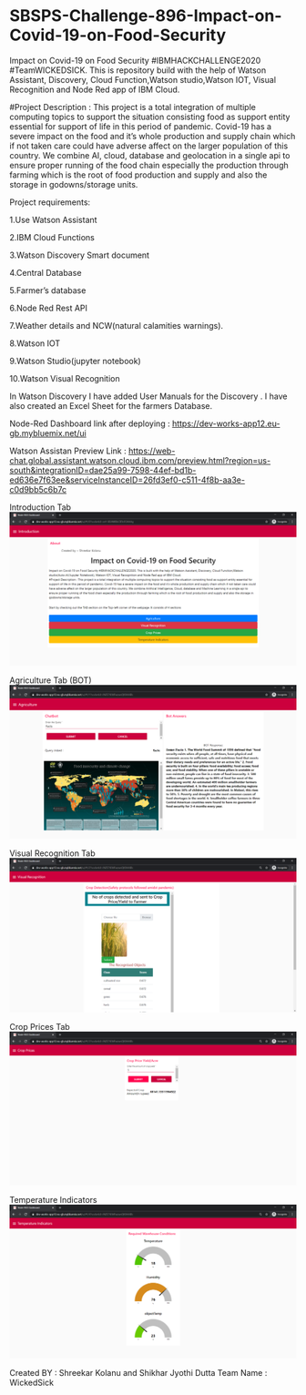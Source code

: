 # SBSPS-Challenge-896-Impact-on-Covid-19-on-Food-Security
Impact on Covid-19 on Food Security #IBMHACKCHALLENGE2020 #TeamWICKEDSICK. This is repository build with the help of Watson Assistant, Discovery, Cloud Function,Watson studio,Watson IOT, Visual Recognition and Node Red app of IBM Cloud.

#Project Description : This project is a total integration of multiple computing topics to support the situation consisting food as support entity essential for support of life in this period of pandemic. Covid-19 has a severe impact on the food and it’s whole production and supply chain which if not taken care could have adverse affect on the larger population of this country. We combine AI, cloud, database and geolocation in a single api to ensure proper running of the food chain especially the production through farming which is the root of food production and supply and also the storage in godowns/storage units. 


Project requirements: 

1.Use Watson Assistant

2.IBM Cloud Functions

3.Watson Discovery Smart document

4.Central Database 

5.Farmer’s database 

6.Node Red Rest API

7.Weather details and NCW(natural calamities warnings).

8.Watson IOT

9.Watson Studio(jupyter notebook)

10.Watson Visual Recognition

In Watson Discovery I have added  User Manuals for the Discovery .
I have also created an Excel Sheet for the farmers Database.

Node-Red Dashboard link after deploying : https://dev-works-app12.eu-gb.mybluemix.net/ui

Watson Assistan Preview Link : https://web-chat.global.assistant.watson.cloud.ibm.com/preview.html?region=us-south&integrationID=dae25a99-7598-44ef-bd1b-ed636e7f63ee&serviceInstanceID=26fd3ef0-c511-4f8b-aa3e-c0d9bb5c6b7c


Introduction Tab
![](https://github.com/Skillz619/-IBMHACKCHALLENGE2020-Impact-on-Covid-19-on-Food-Security-Shreekar-Kolanu/blob/master/Preview1.png)

Agriculture Tab (BOT)
![](https://github.com/Skillz619/-IBMHACKCHALLENGE2020-Impact-on-Covid-19-on-Food-Security-Shreekar-Kolanu/blob/master/Preview2.png)

Visual Recognition Tab
![](https://github.com/Skillz619/-IBMHACKCHALLENGE2020-Impact-on-Covid-19-on-Food-Security-Shreekar-Kolanu/blob/master/Preview(3).png)

Crop Prices Tab
![](https://github.com/Skillz619/-IBMHACKCHALLENGE2020-Impact-on-Covid-19-on-Food-Security-Shreekar-Kolanu/blob/master/Preview(4).png)

Temperature Indicators
![](https://github.com/Skillz619/-IBMHACKCHALLENGE2020-Impact-on-Covid-19-on-Food-Security-Shreekar-Kolanu/blob/master/Preview%20(5).png)



Created BY : Shreekar Kolanu and Shikhar Jyothi Dutta
Team Name  : WickedSick
            
